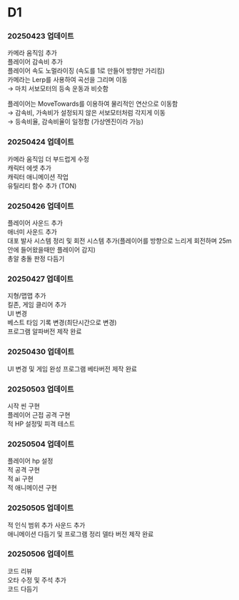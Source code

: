 # D1

### 20250423 업데이트

카메라 움직임 추가  
플레이어 감속비 추가  
플레이어 속도 노멀라이징 (속도를 1로 만들어 방향만 가리킴)  
카메라는 Lerp를 사용하여 곡선을 그리며 이동  
→ 마치 서보모터의 등속 운동과 비슷함  

플레이어는 MoveTowards를 이용하여 물리적인 연산으로 이동함  
→ 감속비, 가속비가 설정되지 않은 서보모터처럼 각지게 이동  
→ 등속비율, 감속비율이 일정함 (가상엔진이라 가능)

### 20250424 업데이트  

카메라 움직임 더 부드럽게 수정  
캐릭터 에셋 추가  
캐릭터 애니메이션 작업  
유틸리티 함수 추가 (TON)  

### 20250426 업데이트  

플레이어 사운드 추가  
애너미 사운드 추가  
대포 발사 시스템 정리 및 회전 시스템 추가(플레이어를 방향으로 느리게 회전하며 25m안에 들어왔을때만 플레이어 감지)  
총알 충돌 판정 다듬기  

### 20250427 업데이트  

지형/맵맵 추가  
킬존, 게임 클리어 추가  
UI 변경  
베스트 타임 기록 변경(최단시간으로 변경)  
프로그램 알파버전 제작 완료  

### 20250430 업데이트  

UI 변경 및 게임 완성
프로그램 베타버전 제작 완료  

### 20250503 업데이트  

시작 씬 구현  
플레이어 근접 공격 구현  
적 HP 설정및 피격 테스트  

### 20250504 업데이트  

플레이어 hp 설정  
적 공격 구현  
적 ai 구현  
적 애니메이션 구현  

### 20250505 업데이트  

적 인식 범위 추가
사운드 추가  
애니메이션 다듬기 및 프로그램 정리
델타 버전 제작 완료  

### 20250506 업데이트  

코드 리뷰  
오타 수정 및 주석 추가  
코드 다듬기  